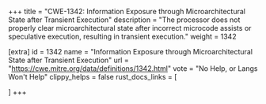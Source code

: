 +++
title = "CWE-1342: Information Exposure through Microarchitectural State after Transient Execution"
description	= "The processor does not properly clear microarchitectural state after incorrect microcode assists or speculative execution, resulting in transient execution."
weight = 1342

[extra]
id = 1342
name = "Information Exposure through Microarchitectural State after Transient Execution"
url = "https://cwe.mitre.org/data/definitions/1342.html"
vote = "No Help, or Langs Won't Help"
clippy_helps = false
rust_docs_links = [
	
]
+++

